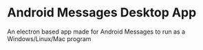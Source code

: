 # Android Messages Desktop App

An electron based app made for Android Messages to run as a Windows/Linux/Mac program
